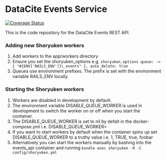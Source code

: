 # DataCite Events Service

[![Coverage Status](https://coveralls.io/repos/github/datacite/events/badge.svg?branch=main)](https://coveralls.io/github/datacite/events?branch=main)

This is the code repository for the DataCite Events REST API.

### Adding new Shoryuken workers

1. Add workers to the app/workers directory
2. Ensure you set the shoryuken_options e.g. `shoryuken_options queue: -> { "#{ENV['RAILS_ENV']}\_events" }, auto_delete: true`
3. Queues use environment prefixes. The prefix is set with the environment variable RAILS_ENV locally.

### Starting the Shoryuken workers

1. Workers are disabled in development by default.
2. The environment variable DISABLE_QUEUE_WORKER is used in development to switch the worker on or off when you start the container.
3. The DISABLE_QUEUE_WORKER is set to nil by defalt in the docker-compose.yml i.e. DISABLE_QUEUE_WORKER=
4. If you want to start workers by default when the container spins up set DISABLE_QUEUE_WORKER to a truthy value i.e. 1, TRUE, true, foobar
5. Alternatively you can start the workers manually by bashing into the events_api container and running `bundle exec shoryuken -R -C config/shoryuken.yml`
